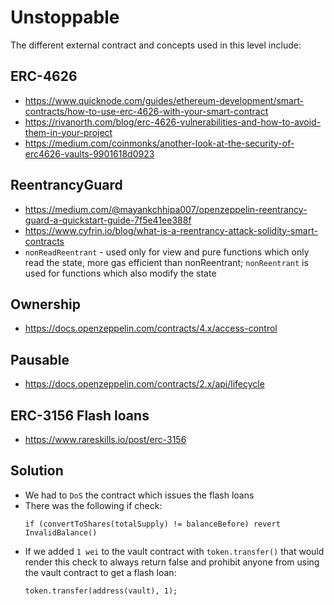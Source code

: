 # Unstoppable

The different external contract and concepts used in this level include:

## ERC-4626

- https://www.quicknode.com/guides/ethereum-development/smart-contracts/how-to-use-erc-4626-with-your-smart-contract
- https://rivanorth.com/blog/erc-4626-vulnerabilities-and-how-to-avoid-them-in-your-project
- https://medium.com/coinmonks/another-look-at-the-security-of-erc4626-vaults-9901618d0923

## ReentrancyGuard

- https://medium.com/@mayankchhipa007/openzeppelin-reentrancy-guard-a-quickstart-guide-7f5e41ee388f
- https://www.cyfrin.io/blog/what-is-a-reentrancy-attack-solidity-smart-contracts
- `nonReadReentrant` - used only for view and pure functions which only read the state, more gas efficient than nonReentrant; `nonReentrant` is used for functions which also modify the state

## Ownership

- https://docs.openzeppelin.com/contracts/4.x/access-control

## Pausable

- https://docs.openzeppelin.com/contracts/2.x/api/lifecycle

## ERC-3156 Flash loans

- https://www.rareskills.io/post/erc-3156

## Solution

- We had to `DoS` the contract which issues the flash loans
- There was the following if check:
  ```solidity
  if (convertToShares(totalSupply) != balanceBefore) revert InvalidBalance()
  ```
- If we added `1 wei` to the vault contract with `token.transfer()` that would render this check to always return false and prohibit anyone from using the vault contract to get a flash loan:
  ```solidity
  token.transfer(address(vault), 1);
  ```
